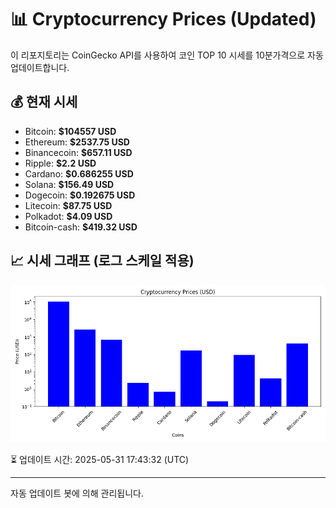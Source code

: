 
# 📊 Cryptocurrency Prices (Updated)

이 리포지토리는 CoinGecko API를 사용하여 코인 TOP 10 시세를 10분가격으로 자동 업데이트합니다.

## 💰 현재 시세
- Bitcoin: **$104557 USD**
- Ethereum: **$2537.75 USD**
- Binancecoin: **$657.11 USD**
- Ripple: **$2.2 USD**
- Cardano: **$0.686255 USD**
- Solana: **$156.49 USD**
- Dogecoin: **$0.192675 USD**
- Litecoin: **$87.75 USD**
- Polkadot: **$4.09 USD**
- Bitcoin-cash: **$419.32 USD**

## 📈 시세 그래프 (로그 스케일 적용)
![Crypto Prices](crypto_prices.png)

⏳ 업데이트 시간: 2025-05-31 17:43:32 (UTC)

---
자동 업데이트 봇에 의해 관리됩니다.
